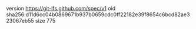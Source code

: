version https://git-lfs.github.com/spec/v1
oid sha256:d11d6cc04b0869671b937b0659cdc0ff22182e39f8654c6bcd82ae323067eb55
size 775

